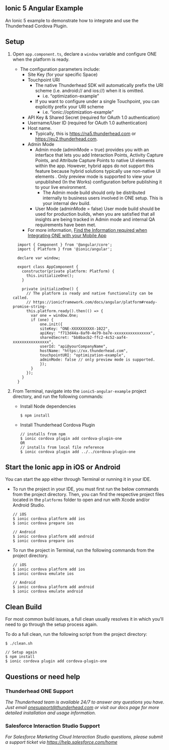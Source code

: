 ## Ionic 5 Angular Example 

An Ionic 5 example to demonstrate how to integrate and use the Thunderhead Cordova Plugin.

## Setup

1. Open `app.component.ts`, declare a `window` variable and configure ONE when the platform is ready. 
    * The configuration parameters include:
      * Site Key (for your specific Space)
      * Touchpoint URI
        * The native Thunderhead SDK will automatically prefix the URI scheme (i.e. android:// and ios://) when it is omitted. 
          * i.e. “optimization-example”
        * If you want to configure under a single Touchpoint, you can explicitly prefix your URI scheme 
          * i.e. “ionic://optimization-example”
      * API Key & Shared Secret (required for OAuth 1.0 authentication)
      * Username/User ID (required for OAuth 1.0 authentication)
      * Host name. 
        * Typically, this is https://na5.thunderhead.com or https://eu2.thunderhead.com.
      * Admin Mode
        * Admin mode (adminMode = true) provides you with an interface that lets you add Interaction Points, Activity Capture Points, and Attribute Capture Points to native UI elements within the app.  However, hybrid apps do not support this feature because hybrid solutions typically use  non-native UI elements .  Only preview mode is supported to view your unpublished (In the Works) configuration before publishing it to your live environment.
          * The Admin mode build should only be distributed internally to business users involved in ONE setup. This is your internal dev build.
        * User Mode (adminMode = false) User mode build should be used for production builds, when you are satisfied that all insights are being tracked in Admin mode and internal QA requirements have been met.
      * For more information, [Find the Information required when Integrating ONE with your Mobile App](https://na5.thunderhead.com/one/help/conversations/how-do-i/mobile/one_integrate_mobile_find_integration_info/)

	```angular
	  import { Component } from '@angular/core';
	  import { Platform } from '@ionic/angular';

	  declare var window;

	  export class AppComponent {
	    constructor(private platform: Platform) {
	      this.initializeOne();
	    }

	    private initializeOne() {
	      // The platform is ready and native functionality can be called.
	      // https://ionicframework.com/docs/angular/platform#ready-promise-string-
	      this.platform.ready().then(() => {
	        var one = window.One;
			if (one) {
				one.init({
				siteKey: "ONE-XXXXXXXXXX-1022",
				apiKey: "f713d44a-8af0-4e79-ba7e-xxxxxxxxxxxxxxxx",
				sharedSecret: "bb8bacb2-ffc2-4c52-aaf4-xxxxxxxxxxxxxxxx",
				userId: "api@yourCompanyName",
				hostName: "https://xx.thunderhead.com",
				touchpointURI: "optimization-example",
				adminMode: false // only preview mode is supported.  
				});
			}
	      });
	    }
	  }
	```

2. From Terminal, navigate into the `ionic5-angular-example` project directory, and run the following commands:
    * Install Node dependencies
      ```
      $ npm install
      ```
    * Install Thunderhead Cordova Plugin
      ```
      // installs from npm
      $ ionic cordova plugin add cordova-plugin-one       
      OR 
      // installs from local file reference
      $ ionic cordova plugin add ../../cordova-plugin-one 
      ```

## Start the Ionic app in iOS or Android
You can start the app either through Terminal or running it in your IDE.  

* To run the project in your IDE, you must first run the below commands from the project directory.  Then, you can find the respective project files located in the `platforms` folder to open and run with Xcode and/or Android Studio. 

	```
	// iOS
	$ ionic cordova platform add ios
	$ ionic cordova prepare ios
	```

	```
	// Android
	$ ionic cordova platform add android
	$ ionic cordova prepare ios
	```

* To run the project in Terminal, run the following commands from the project directory.

	```
	// iOS
	$ ionic cordova platform add ios
	$ ionic cordova emulate ios
	```

	```
	// Android
	$ ionic cordova platform add android
	$ ionic cordova emulate android
	```

## Clean Build 
For most common build issues, a full clean usually resolves it in which you'll need to go through the setup process again.

To do a full clean, run the following script from the project directory:

```
$ ./clean.sh

// Setup again
$ npm install
$ ionic cordova plugin add cordova-plugin-one  
```

## Questions or need help

### Thunderhead ONE Support
_The Thunderhead team is available 24/7 to answer any questions you have. Just email onesupport@thunderhead.com or visit our docs page for more detailed installation and usage information._

### Salesforce Interaction Studio Support
_For Salesforce Marketing Cloud Interaction Studio questions, please submit a support ticket via https://help.salesforce.com/home_
